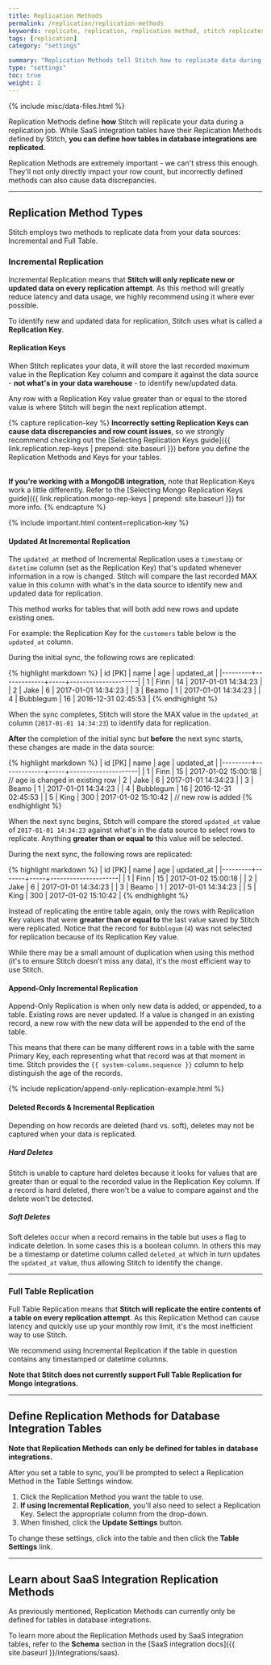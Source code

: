 ```yaml
---
title: Replication Methods
permalink: /replication/replication-methods
keywords: replicate, replication, replication method, stitch replicates data
tags: [replication]
category: "settings"

summary: "Replication Methods tell Stitch how to replicate data during a replication job. In this guide, we'll explain the methods Stitch uses, how they work for database and SaaS integrations, and how to define Replication Methods for your database integration tables."
type: "settings"
toc: true
weight: 2
---
```

{% include misc/data-files.html %}

Replication Methods define **how** Stitch will replicate your data during a replication job. While SaaS integration tables have their Replication Methods defined by Stitch, **you can define how tables in database integrations are replicated.**

Replication Methods are extremely important - we can't stress this enough. They'll not only directly impact your row count, but incorrectly defined methods can also cause data discrepancies.

---

## Replication Method Types

Stitch employs two methods to replicate data from your data sources: Incremental and Full Table.

### Incremental Replication

Incremental Replication means that **Stitch will only replicate new or updated data on every replication attempt**. As this method will greatly reduce latency and data usage, we highly recommend using it where ever possible.

To identify new and updated data for replication, Stitch uses what is called a **Replication Key**. 

#### Replication Keys

When Stitch replicates your data, it will store the last recorded maximum value in the Replication Key column and compare it against the data source - **not what's in your data warehouse** - to identify new/updated data. 

Any row with a Replication Key value greater than or equal to the stored value is where Stitch will begin the next replication attempt.

{% capture replication-key %}
**Incorrectly setting Replication Keys can cause data discrepancies and row count issues**, so we strongly recommend checking out the [Selecting Replication Keys guide]({{ link.replication.rep-keys | prepend: site.baseurl }}) before you define the Replication Methods and Keys for your tables.<br><br>

**If you're working with a MongoDB integration,** note that Replication Keys work a little differently. Refer to the [Selecting Mongo Replication Keys guide]({{ link.replication.mongo-rep-keys | prepend: site.baseurl }}) for more info.
{% endcapture %}

{% include important.html content=replication-key %}

#### Updated At Incremental Replication

The `updated_at` method of Incremental Replication uses a `timestamp` or `datetime` column (set as the Replication Key) that's updated whenever information in a row is changed. Stitch will compare the last recorded MAX value in this column with what's in the data source to identify new and updated data for replication.

This method works for tables that will both add new rows and update existing ones.

For example: the Replication Key for the `customers` table below is the `updated_at` column.

During the initial sync, the following rows are replicated:

{% highlight markdown %}
| id [PK] | name        | age | updated_at          |
|---------+-------------+-----+---------------------|
| 1       | Finn        | 14  | 2017-01-01 14:34:23 |
| 2       | Jake        | 6   | 2017-01-01 14:34:23 |
| 3       | Beamo       | 1   | 2017-01-01 14:34:23 |
| 4       | Bubblegum   | 16  | 2016-12-31 02:45:53 |
{% endhighlight %}

When the sync completes, Stitch will store the MAX value in the `updated_at` column (`2017-01-01 14:34:23`) to identify data for replication.

**After** the completion of the initial sync but **before** the next sync starts, these changes are made in the data source:

{% highlight markdown %}
| id [PK] | name        | age | updated_at          |
|---------+-------------+-----+---------------------|
| 1       | Finn        | 15  | 2017-01-02 15:00:18 |   // age is changed in existing row
| 2       | Jake        | 6   | 2017-01-01 14:34:23 |
| 3       | Beamo       | 1   | 2017-01-01 14:34:23 |
| 4       | Bubblegum   | 16  | 2016-12-31 02:45:53 |
| 5       | King        | 300 | 2017-01-02 15:10:42 |   // new row is added
{% endhighlight %}

When the next sync begins, Stitch will compare the stored `updated_at` value of `2017-01-01 14:34:23` against what's in the data source to select rows to replicate. Anything **greater than or equal to** this value will be selected.

During the next sync, the following rows are replicated:

{% highlight markdown %}
| id [PK] | name  | age | updated_at          |
|---------+-------+-----+---------------------|
| 1       | Finn  | 15  | 2017-01-02 15:00:18 |
| 2       | Jake  | 6   | 2017-01-01 14:34:23 |
| 3       | Beamo | 1   | 2017-01-01 14:34:23 |
| 5       | King  | 300 | 2017-01-02 15:10:42 |
{% endhighlight %}

Instead of replicating the entire table again, only the rows with Replication Key values that were **greater than or equal to** the last value saved by Stitch were replicated. Notice that the record for `Bubblegum` (`4`) was not selected for replication because of its Replication Key value.

While there may be a small amount of duplication when using this method (it's to ensure Stitch doesn't miss any data), it's the most efficient way to use Stitch.

#### Append-Only Incremental Replication

Append-Only Replication is when only new data is added, or appended, to a table. Existing rows are never updated. If a value is changed in an existing record, a new row with the new data will be appended to the end of the table. 

This means that there can be many different rows in a table with the same Primary Key, each representing what that record was at that moment in time. Stitch provides the `{{ system-column.sequence }}` column to help distinguish the age of the records.

{% include replication/append-only-replication-example.html %}

#### Deleted Records & Incremental Replication

Depending on how records are deleted (hard vs. soft), deletes may not be captured when your data is replicated.

##### Hard Deletes

Stitch is unable to capture hard deletes because it looks for values that are greater than or equal to the recorded value in the Replication Key column. If a record is hard deleted, there won't be a value to compare against and the delete won't be detected.

##### Soft Deletes

Soft deletes occur when a record remains in the table but uses a flag to indicate deletion. In some cases this is a boolean column. In others this may be a timestamp or datetime column called `deleted_at` which in turn updates the `updated_at` value, thus allowing Stitch to identify the change.

---  

### Full Table Replication

Full Table Replication means that **Stitch will replicate the entire contents of a table on every replication attempt**. As this Replication Method can cause latency and quickly use up your monthly row limit, it's the most inefficient way to use Stitch.

We recommend using Incremental Replication if the table in question contains any timestamped or datetime columns.

**Note that Stitch does not currently support Full Table Replication for Mongo integrations.**

---

## Define Replication Methods for Database Integration Tables

**Note that Replication Methods can only be defined for tables in database integrations.**

After you set a table to sync, you'll be prompted to select a Replication Method in the Table Settings window.

1. Click the Replication Method you want the table to use.
2. **If using Incremental Replication**, you'll also need to select a Replication Key. Select the appropriate column from the drop-down.
3. When finished, click the **Update Settings** button.

To change these settings, click into the table and then click the **Table Settings** link.

---

## Learn about SaaS Integration Replication Methods

As previously mentioned, Replication Methods can currently only be defined for tables in database integrations.

To learn more about the Replication Methods used by SaaS integration tables, refer to the **Schema** section in the [SaaS integration docs]({{ site.baseurl }}/integrations/saas).
